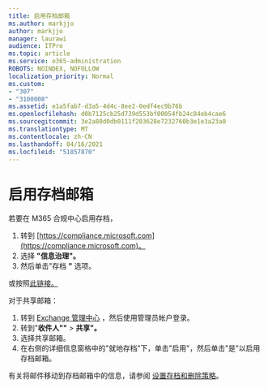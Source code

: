 ```yaml
---
title: 启用存档邮箱
ms.author: markjjo
author: markjjo
manager: laurawi
audience: ITPro
ms.topic: article
ms.service: o365-administration
ROBOTS: NOINDEX, NOFOLLOW
localization_priority: Normal
ms.custom:
- "307"
- "3100008"
ms.assetid: e1a5fab7-d3a5-4d4c-8ee2-0edf4ec9b76b
ms.openlocfilehash: d0b7125cb25d739d553bf00054fb24c84eb4cae6
ms.sourcegitcommit: 3e2a80d0db0111f203628e7232760b3e1e3a23a0
ms.translationtype: MT
ms.contentlocale: zh-CN
ms.lasthandoff: 04/16/2021
ms.locfileid: "51857870"
---
```

# <a name="enable-an-archive-mailbox"></a>启用存档邮箱

若要在 M365 合规中心启用存档，

1. 转到 [https://compliance.microsoft.com](https://compliance.microsoft.com)。
2. 选择 **"信息治理"。**
3. 然后单击"存档 **"** 选项。

或按照[此链接。](https://sip.compliance.microsoft.com/informationgovernance?viewid=archive)  

对于共享邮箱：

1. 转到 [Exchange 管理中心](https://outlook.office365.com/ecp) ，然后使用管理员帐户登录。
2. 转到"**收件人""**  >  **共享"。**
3. 选择共享邮箱。
4. 在右侧的详细信息窗格中的"就地存档"下，单击"启用"，然后单击"是"以启用存档邮箱。 

有关将邮件移动到存档邮箱中的信息，请参阅 [设置存档和删除策略](https://docs.microsoft.com//office365/securitycompliance/set-up-an-archive-and-deletion-policy-for-mailboxes)。
